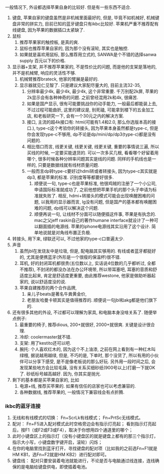 一般情况下, 外设都选择苹果自身的比较好. 但是有一些东西不适合. 

1. 键盘, 苹果自家的键盘虽然是非机械里面最好的, 但是, 毕竟不如机械好, 机械键盘非常的拼实力, 目前已知的蓝牙键盘只有ikbc比较好. 苹果机严重不推荐配有线键盘, 因为苹果的数据插口太紧缺了. 
2. 鼠标
   1. 推荐苹果家的触控板, 是真的爽.
   2. 鼠标也推荐苹果自家的, 因为那个没有滚轮, 其实也是触控.
   3. 如果就是喜欢用鼠标, 那么推荐用立式的, SANWA是个不错的选择sanwa supply 百元以下的价格.
3. 显示器+支架, 并不推荐苹果家的, 不是性价比的问题, 而是他的支架是落地的, 并不是机械臂, 响应的灵活性不够. 
   1. 机械臂推荐brateck, 他家的臂展是最好的. 
   2. 显示器就见仁见智了. 只是建议大家配尽量大的, 目前主流32-35, 
      1. 分辨率最少4k, 最少4k, 最少4k, 这个非常重要.  千万别配2k屏, 苹果的2k显示会有各种神奇的问题.  之前曾经混用2k和4k, 很痛苦. 
      2. 如果是国产显示, 很有可能要挑战你的动手能力, 一般最后都能装上去, 不过过程可能曲折, 这里的建议是, 别死磕, 可能拿到楼下的五金加工店, 和老板研究一下, 会有一个30元之内的解决方案. 
      3. 接口, 主流的超4k接口有: htmi(可能有1.4和2.0, 那么你选版本高的接口.), type-c这个考验你的转接头, 因为苹果本身虽然都是type-c, 但是你会发现type-c不够用, dp不论是dp/mini/dp/dp3(type-c)都是没有问题的.  
      4. 相比借口而言, 线更关键, 线更关键, 线更关键, 重要的事情说三遍, 所以买线的时候, 一定要买能退货的. 可以一次多买几根, 看看哪个好留着用哪个, 很多时候各种分辨率问题其实是线的问题. 同样的手机线也是一样的, 只要是数据线就有线材质量问题. 
      5. 一般而言dp转type-c要好过hdmi转或者转接头, 因为type-c其实就是dp3, 都是苹果的标准. 识别度等等都要好很多. 
         1. 顺便说一句, type-c也是苹果标准, 他很鸡贼的注册了一个小公司, 申请国际标准就成功了, 之前他想把苹果手机的那个头子申请为标准就失败了.  相反, hdmi+转接头的模式可能会出现唤醒困难的问题, 以我用的显示器而言, lg没有问题, 但是国产的基本都有唤醒困难的问题, dp线可以解决这个问题. 
         2. 顺便再说一句, 让线材不分面可以随便插这件事, 苹果是有执念的. mac之父jeff raskin自己的著作humane interface就设计了一种可以翻面插的电源线. 苹果的iphone电源线其实沿用了这个设计. 简单地说就是对角线布置正负极.
4. 转接头, 用下来, 绿联还可以, 不过他家的type-c口普遍太少. 
5. 声音
   1. 虽然jbl在发烧友中是垃圾, 但是, 配电脑其实够用的.  有线或者蓝牙都挺好的, 尤其是便携蓝牙(外形是一个很瘦的保温杯)很不错. 
   2. 耳机, 好的封闭耳机都很贵(五位数以上, 实话说4位数的几乎都听过, 全都不推荐), 不封闭的都没办法在办公环境带, 所以带耳塞吧, 耳塞的音质和舒适度比起来, 肯定是舒适度更重要, 由此推荐westone, 他家是做助听器起家的, 说以舒适度没的说. 
   3. 苹果自建推荐的两个合作品牌, 
      1. 亲儿子beats是著名牛粪黄金价, 
      2. 老朋友哈曼卡顿其实是值得推荐的. 顺便说一句jbl和akg都是他们旗下的.  
6. 还有很多其他的外设, 不过都可以理解为家具, 和电脑本身没啥关系了. 随便举点例子:
   1. 最重要的椅子, 推荐dious, 200+就很好, 2000+就很爽. 关键是设计很合理. 
   2. 冷却: coolermaster就不错.
   3. 支架: 用了kestito还可以吧. 
   4. 腕托: 个人喜欢红木的, 因为这个不上油漆, 之前在网上看到有一种红木叫绿檀, 据说越用越绿, 但是, 不巧的是, 下单时, 那个没货了, 所以有用的小伙伴可以分享下感受, 是不是像老板说的那么好玩. 另外用一段时间之后, 会发现某些地方会比较毛躁, 没有关系买细砂纸(900号以上)打磨一下就OK了. 砂纸标号越高越好. 因为, 你其实是抛光. 
7. 剩下的基本都是买苹果自家的, 比如
   1. 电源+线, 推荐买苹果的. 如果有信任的店家也可以考虑兼容的.
   2. 各种数据线, 推荐苹果的, 一般情况下兼容线会有点折腾. 




### ikbc的蓝牙连接

1. 无线和有线模式的切换：
   Fn+ScrLk有线模式；
   Fn+PrtSc无线模式。
2. 
   配对：
   Fn+F5进入配对模式此时空格旁边会有指示灯亮起；
   看到指示灯亮起后，按F1（或F2或F3或F4），取决于你想用四个通道里的哪个；
3. 
   此时小键盘区上的指示灯（没有小键盘区的就是键盘上都有的那三个指示灯，指示大小写，小键盘数字键开启，滚轮）闪烁；
4. 
   在你的电脑里找到蓝牙打开，寻找键盘的配对项（比如我的之前选Fn+F1就是HM KB1，选Fn+F2就是HM KB2）进行配对即可。
5. 
   键盘线：
   配对只要安装着电池就能进行，不论是否与电脑通过线连接，连线确保的是电脑给键盘供电，即使插着电池。